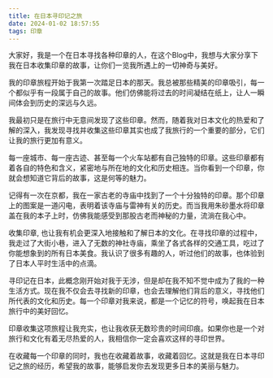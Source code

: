 ```yaml
---
title: 在日本寻印记之旅
date: 2024-01-02 18:57:55
tags: 印章
---
```

大家好，我是一个在日本寻找各种印章的人，在这个Blog中，我想与大家分享下我在日本收集印章的故事，让你们一览我所遇上的一切神奇与美好。

我的印章旅程开始于我第一次踏足日本的那天。我总被那些精美的印章吸引，每一个都似乎有一段属于自己的故事。他们仿佛能将过去的时间凝结在纸上，让人一瞬间体会到历史的深远与久远。

我最初只是在旅行中无意间发现了这些印章。然而，随着我对日本文化的热爱和了解的深入，我发现寻找并收集这些印章其实也成了我旅行的一个重要的部分，它们让我的旅行更加有意义。

每一座城市、每一座古迹、甚至每一个火车站都有自己独特的印章。这些印章都有着各自的特色和含义，紧密地与所在地的文化和历史相连。当你看到一个印章，你就会想知道它背后的故事，这是何等的魅力。

记得有一次在京都，我在一家古老的寺庙中找到了一个十分独特的印章。那个印章上的图案是一道闪电，表明着该寺庙与雷神有关的历史。而当我用朱砂墨水将印章盖在我的本子上时，仿佛我能感受到那股古老而神秘的力量，流淌在我心中。

收集印章, 也让我有机会更深入地接触和了解日本的文化。在寻找印章的过程中，我走过了大街小巷，进入了无数的神社寺庙，乘坐了各式各样的交通工具，吃过了你能想象到的所有日本美食。我认识了很多有趣的人，听过他们的故事，也体验到了日本人平时生活中的点滴。

寻印记在日本，此概念刚开始对我于无涉，但是却在我不知不觉中成为了我的一种生活方式。现在我不仅会去寻找新的印章，也会去理解他们背后的意义，寻找他们所代表的文化和历史。每一个印章对我来说，都是一个记忆的符号，唤起我在日本旅行中的美好回忆。

印章收集这项旅程让我充实，也让我收获无数珍贵的时间印痕。如果你也是一个对旅行和文化有着无尽热爱的人，我相信你一定会喜欢这样的寻印世界。

在收藏每一个印章的同时，我也在收藏着故事，收藏着回忆。这就是我在日本寻印记之旅的经历，希望我的故事，能够启发你去发现更多日本的美丽与魅力。